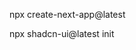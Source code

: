 <!-- Important installation -->
<!-- Next.js is a React framework for building full-stack web applications. You use React Components to build user interfaces, and Next.js for additional features and optimizations. -->
npx create-next-app@latest
<!-- 
Beautifully designed components that you can copy and paste into your apps. Accessible. Customizable. Open Source -->
npx shadcn-ui@latest init
